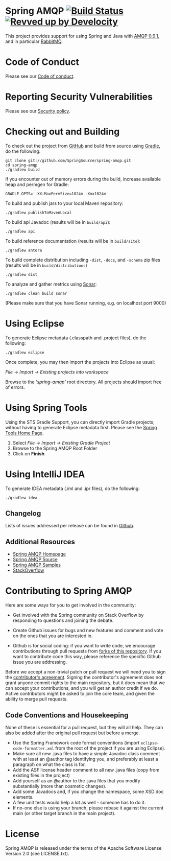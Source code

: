 Spring AMQP [![Build Status](https://github.com/spring-projects/spring-amqp/actions/workflows/ci-snapshot.yml/badge.svg)](https://github.com/spring-projects/spring-amqp/actions/workflows/ci-snapshot.yml)
[![Revved up by Develocity](https://img.shields.io/badge/Revved%20up%20by-Develocity-06A0CE?logo=Gradle&labelColor=02303A)](https://ge.spring.io/scans?search.rootProjectNames=spring-amqp)
===========

This project provides support for using Spring and Java with [AMQP 0.9.1](https://www.rabbitmq.com/amqp-0-9-1-reference.html), and in particular [RabbitMQ](https://www.rabbitmq.com/).

# Code of Conduct

Please see our [Code of conduct](https://github.com/spring-projects/.github/blob/main/CODE_OF_CONDUCT.md).

# Reporting Security Vulnerabilities

Please see our [Security policy](https://github.com/spring-projects/spring-amqp/security/policy).

# Checking out and Building

To check out the project from [GitHub](https://github.com/SpringSource/spring-amqp) and build from source using [Gradle](https://gradle.org/), do the following:

	git clone git://github.com/SpringSource/spring-amqp.git
	cd spring-amqp
	./gradlew build

If you encounter out of memory errors during the build, increase available heap and permgen for Gradle:

	GRADLE_OPTS='-XX:MaxPermSize=1024m -Xmx1024m'

To build and publish jars to your local Maven repository:

	./gradlew publishToMavenLocal

To build api Javadoc (results will be in `build/api`):

	./gradlew api

To build reference documentation (results will be in `build/site`):

	./gradlew antora

To build complete distribution including `-dist`, `-docs`, and `-schema` zip files (results will be in `build/distributions`)

	./gradlew dist

To analyze and gather metrics using [Sonar](https://www.sonarqube.org/):

	./gradlew clean build sonar

(Please make sure that you have Sonar running, e.g. on localhost port 9000)


# Using Eclipse

To generate Eclipse metadata (.classpath and .project files), do the following:

	./gradlew eclipse

Once complete, you may then import the projects into Eclipse as usual:

*File -> Import -> Existing projects into workspace*

Browse to the *'spring-amqp'* root directory. All projects should import free of errors.

# Using Spring Tools

Using the STS Gradle Support, you can directly import Gradle projects, without having to generate Eclipse metadata first.
Please see the [Spring Tools Home Page](https://spring.io/tools).

1. Select *File -> Import -> Existing Gradle Project*
2. Browse to the Spring AMQP Root Folder
3. Click on **Finish**

# Using IntelliJ IDEA

To generate IDEA metadata (.iml and .ipr files), do the following:

    ./gradlew idea

## Changelog

Lists of issues addressed per release can be found in [Github](https://github.com/spring-projects/spring-amqp/releases).

## Additional Resources

* [Spring AMQP Homepage](https://spring.io/projects/spring-amqp)
* [Spring AMQP Source](https://github.com/SpringSource/spring-amqp)
* [Spring AMQP Samples](https://github.com/SpringSource/spring-amqp-samples)
* [StackOverflow](https://stackoverflow.com/questions/tagged/spring-amqp)

# Contributing to Spring AMQP

Here are some ways for you to get involved in the community:

* Get involved with the Spring community on Stack Overflow by responding to questions and joining the debate.

* Create Github issues for bugs and new features and comment and vote on the ones that you are interested in.
* Github is for social coding: if you want to write code, we encourage contributions through pull requests from [forks of this repository](https://docs.github.com/en/pull-requests/collaborating-with-pull-requests/working-with-forks/fork-a-repo).
If you want to contribute code this way, please reference the specific Github issue you are addressing.

Before we accept a non-trivial patch or pull request we will need you to sign the [contributor's agreement](https://cla.pivotal.io/sign/spring).
Signing the contributor's agreement does not grant anyone commit rights to the main repository, but it does mean that we can accept your contributions, and you will get an author credit if we do.
Active contributors might be asked to join the core team, and given the ability to merge pull requests.

## Code Conventions and Housekeeping
None of these is essential for a pull request, but they will all help.  They can also be added after the original pull request but before a merge.

* Use the Spring Framework code format conventions (import `eclipse-code-formatter.xml` from the root of the project if you are using Eclipse).
* Make sure all new .java files to have a simple Javadoc class comment with at least an @author tag identifying you, and preferably at least a paragraph on what the class is for.
* Add the ASF license header comment to all new .java files (copy from existing files in the project)
* Add yourself as an @author to the .java files that you modify substantially (more than cosmetic changes).
* Add some Javadocs and, if you change the namespace, some XSD doc elements.
* A few unit tests would help a lot as well - someone has to do it.
* If no-one else is using your branch, please rebase it against the current main (or other target branch in the main project).

# License

Spring AMQP is released under the terms of the Apache Software License Version 2.0 (see LICENSE.txt).
